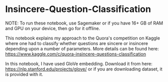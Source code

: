 # Insincere-Question-Classification

NOTE: To run these notebook, use Sagemaker or if you have 16+ GB of RAM and GPU on your device, then go for it offline.

This notebook explains my approach to the Quora's competition on Kaggle where one had to classify whether questions are sincere or insincere depending upon a number of parameters. More details can be found here: https://www.kaggle.com/c/quora-insincere-questions-classification

In this notebook, I have used GloVe embedding. Download it from here: https://nlp.stanford.edu/projects/glove/ or if you are downloading dataset, it is provided with it.
